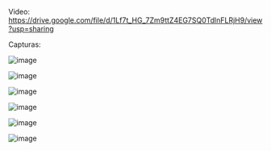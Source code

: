 Video: https://drive.google.com/file/d/1Lf7t_HG_7Zm9ttZ4EG7SQ0TdlnFLRjH9/view?usp=sharing 

Capturas: 

![image](https://github.com/JonathanREV2003/Calculadora_Pruebas_Unitarias/assets/99297546/e3611115-d834-457e-9afc-38f5043f557e)

![image](https://github.com/JonathanREV2003/Calculadora_Pruebas_Unitarias/assets/99297546/b7cd2dd3-6ff9-4e58-9ae4-f7f310883a98)

![image](https://github.com/JonathanREV2003/Calculadora_Pruebas_Unitarias/assets/99297546/83fc80f0-d99e-42e7-a3fe-e4fea290a62f)

![image](https://github.com/JonathanREV2003/Calculadora_Pruebas_Unitarias/assets/99297546/8f338190-a137-4b5b-bd51-4883019402a4)

![image](https://github.com/JonathanREV2003/Calculadora_Pruebas_Unitarias/assets/99297546/a7bc0e46-dcc6-4a57-a1ab-a06c43d5ddba)

![image](https://github.com/JonathanREV2003/Calculadora_Pruebas_Unitarias/assets/99297546/07eaf37b-efa4-4f4f-8d74-803c910b857c)
